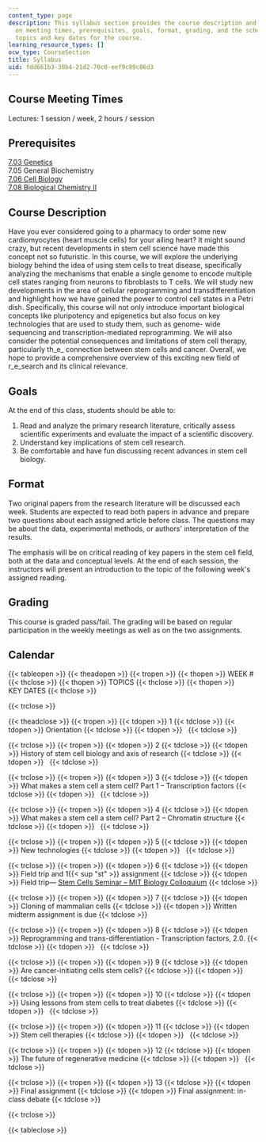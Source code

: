 ```yaml
---
content_type: page
description: This syllabus section provides the course description and information
  on meeting times, prerequisites, goals, format, grading, and the schedule of lecture
  topics and key dates for the course.
learning_resource_types: []
ocw_type: CourseSection
title: Syllabus
uid: fdd661b3-30b4-21d2-70c0-eef9c89c86d3
---
```


Course Meeting Times
--------------------

Lectures: 1 session / week, 2 hours / session

Prerequisites
-------------

[7.03 Genetics](/courses/7-03-genetics-fall-2004)  
7.05 General Biochemistry  
[7.06 Cell Biology](/courses/7-06-cell-biology-spring-2007)  
[7.08 Biological Chemistry II](/courses/5-08j-biological-chemistry-ii-spring-2004)

Course Description
------------------

Have you ever considered going to a pharmacy to order some new cardiomyocytes (heart muscle cells) for your ailing heart? It might sound crazy, but recent developments in stem cell science have made this concept not so futuristic. In this course, we will explore the underlying biology behind the idea of using stem cells to treat disease, specifically analyzing the mechanisms that enable a single genome to encode multiple cell states ranging from neurons to fibroblasts to T cells. We will study new developments in the area of cellular reprogramming and transdifferentiation and highlight how we have gained the power to control cell states in a Petri dish. Specifically, this course will not only introduce important biological concepts like pluripotency and epigenetics but also focus on key technologies that are used to study them, such as genome- wide sequencing and transcription-mediated reprogramming. We will also consider the potential consequences and limitations of stem cell therapy, particularly th_e_ connection between stem cells and cancer. Overall, we hope to provide a comprehensive overview of this exciting new field of r_e_search and its clinical relevance.

Goals
-----

At the end of this class, students should be able to:

1.  Read and analyze the primary research literature, critically assess scientific experiments and evaluate the impact of a scientific discovery.
2.  Understand key implications of stem cell research.
3.  Be comfortable and have fun discussing recent advances in stem cell biology.

Format
------

Two original papers from the research literature will be discussed each week. Students are expected to read both papers in advance and prepare two questions about each assigned article before class. The questions may be about the data, experimental methods, or authors' interpretation of the results.

The emphasis will be on critical reading of key papers in the stem cell field, both at the data and conceptual levels. At the end of each session, the instructors will present an introduction to the topic of the following week's assigned reading.

Grading
-------

This course is graded pass/fail. The grading will be based on regular participation in the weekly meetings as well as on the two assignments.

Calendar
--------

{{< tableopen >}}
{{< theadopen >}}
{{< tropen >}}
{{< thopen >}}
WEEK #
{{< thclose >}}
{{< thopen >}}
TOPICS
{{< thclose >}}
{{< thopen >}}
KEY DATES
{{< thclose >}}

{{< trclose >}}

{{< theadclose >}}
{{< tropen >}}
{{< tdopen >}}
1
{{< tdclose >}}
{{< tdopen >}}
Orientation
{{< tdclose >}}
{{< tdopen >}}
 
{{< tdclose >}}

{{< trclose >}}
{{< tropen >}}
{{< tdopen >}}
2
{{< tdclose >}}
{{< tdopen >}}
History of stem cell biology and axis of research
{{< tdclose >}}
{{< tdopen >}}
 
{{< tdclose >}}

{{< trclose >}}
{{< tropen >}}
{{< tdopen >}}
3
{{< tdclose >}}
{{< tdopen >}}
What makes a stem cell a stem cell? Part 1 – Transcription factors
{{< tdclose >}}
{{< tdopen >}}
 
{{< tdclose >}}

{{< trclose >}}
{{< tropen >}}
{{< tdopen >}}
4
{{< tdclose >}}
{{< tdopen >}}
What makes a stem cell a stem cell? Part 2 – Chromatin structure
{{< tdclose >}}
{{< tdopen >}}
 
{{< tdclose >}}

{{< trclose >}}
{{< tropen >}}
{{< tdopen >}}
5
{{< tdclose >}}
{{< tdopen >}}
New technologies
{{< tdclose >}}
{{< tdopen >}}
 
{{< tdclose >}}

{{< trclose >}}
{{< tropen >}}
{{< tdopen >}}
6
{{< tdclose >}}
{{< tdopen >}}
Field trip and 1{{< sup "st" >}} assignment
{{< tdclose >}}
{{< tdopen >}}
Field trip— [Stem Cells Seminar – MIT Biology Colloquium](http://mit.edu/biology/www/biology/colloquium.html)
{{< tdclose >}}

{{< trclose >}}
{{< tropen >}}
{{< tdopen >}}
7
{{< tdclose >}}
{{< tdopen >}}
Cloning of mammalian cells
{{< tdclose >}}
{{< tdopen >}}
Written midterm assignment is due
{{< tdclose >}}

{{< trclose >}}
{{< tropen >}}
{{< tdopen >}}
8
{{< tdclose >}}
{{< tdopen >}}
Reprogramming and trans-differentiation - Transcription factors, 2.0.
{{< tdclose >}}
{{< tdopen >}}
 
{{< tdclose >}}

{{< trclose >}}
{{< tropen >}}
{{< tdopen >}}
9
{{< tdclose >}}
{{< tdopen >}}
Are cancer-initiating cells stem cells?
{{< tdclose >}}
{{< tdopen >}}
 
{{< tdclose >}}

{{< trclose >}}
{{< tropen >}}
{{< tdopen >}}
10
{{< tdclose >}}
{{< tdopen >}}
Using lessons from stem cells to treat diabetes
{{< tdclose >}}
{{< tdopen >}}
 
{{< tdclose >}}

{{< trclose >}}
{{< tropen >}}
{{< tdopen >}}
11
{{< tdclose >}}
{{< tdopen >}}
Stem cell therapies
{{< tdclose >}}
{{< tdopen >}}
 
{{< tdclose >}}

{{< trclose >}}
{{< tropen >}}
{{< tdopen >}}
12
{{< tdclose >}}
{{< tdopen >}}
The future of regenerative medicine
{{< tdclose >}}
{{< tdopen >}}
 
{{< tdclose >}}

{{< trclose >}}
{{< tropen >}}
{{< tdopen >}}
13
{{< tdclose >}}
{{< tdopen >}}
Final assignment
{{< tdclose >}}
{{< tdopen >}}
Final assignment: in-class debate
{{< tdclose >}}

{{< trclose >}}

{{< tableclose >}}